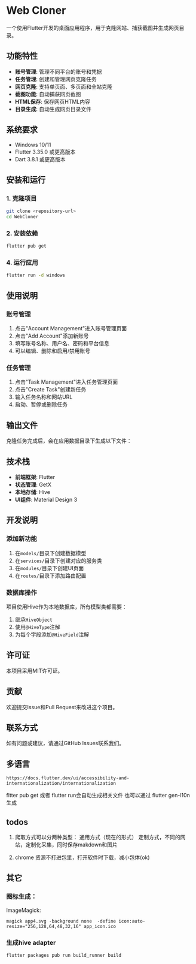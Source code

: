 # Web Cloner

一个使用Flutter开发的桌面应用程序，用于克隆网站、捕获截图并生成网页目录。

## 功能特性

- **账号管理**: 管理不同平台的账号和凭据
- **任务管理**: 创建和管理网页克隆任务
- **网页克隆**: 支持单页面、多页面和全站克隆
- **截图功能**: 自动捕获网页截图
- **HTML保存**: 保存网页HTML内容
- **目录生成**: 自动生成网页目录文件

## 系统要求

- Windows 10/11
- Flutter 3.35.0 或更高版本
- Dart 3.8.1 或更高版本

## 安装和运行

### 1. 克隆项目

```bash
git clone <repository-url>
cd WebCloner
```

### 2. 安装依赖

```bash
flutter pub get
```

### 4. 运行应用

```bash
flutter run -d windows
```


## 使用说明

### 账号管理

1. 点击"Account Management"进入账号管理页面
2. 点击"Add Account"添加新账号
3. 填写账号名称、用户名、密码和平台信息
4. 可以编辑、删除和启用/禁用账号

### 任务管理

1. 点击"Task Management"进入任务管理页面
2. 点击"Create Task"创建新任务
3. 输入任务名称和网站URL
4. 启动、暂停或删除任务


## 输出文件

克隆任务完成后，会在应用数据目录下生成以下文件：


## 技术栈

- **前端框架**: Flutter
- **状态管理**: GetX
- **本地存储**: Hive
- **UI组件**: Material Design 3

## 开发说明

### 添加新功能

1. 在`models/`目录下创建数据模型
2. 在`services/`目录下创建对应的服务类
3. 在`modules/`目录下创建UI页面
4. 在`routes/`目录下添加路由配置

### 数据库操作

项目使用Hive作为本地数据库，所有模型类都需要：

1. 继承`HiveObject`
2. 使用`@HiveType`注解
3. 为每个字段添加`@HiveField`注解

## 许可证

本项目采用MIT许可证。

## 贡献

欢迎提交Issue和Pull Request来改进这个项目。

## 联系方式

如有问题或建议，请通过GitHub Issues联系我们。

## 多语言

```
https://docs.flutter.dev/ui/accessibility-and-internationalization/internationalization
```

fltter pub get 或者 flutter run会自动生成相关文件
也可以通过 flutter gen-l10n  生成


## todos
1. 爬取方式可以分两种类型：
    通用方式（现在的形式）
    定制方式，不同的网站，定制化采集，同时保存makdown和图片

1. chrome 资源不打进包里，打开软件时下载，减小包体(ok)



## 其它 

### 图标生成：

ImageMagick:

```
magick app4.svg -background none  -define icon:auto-resize="256,128,64,48,32,16" app_icon.ico
```

### 生成hive adapter

```
flutter packages pub run build_runner build
```